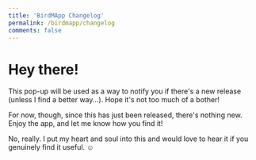 ```yaml
---
title: 'BirdMApp Changelog'
permalink: /birdmapp/changelog
comments: false
---
```


# Hey there!

This pop-up will be used as a way to notify you if there's a new release (unless I find a better way...). Hope it's not too much of a bother!

For now, though, since this has just been released, there's nothing new. Enjoy the app, and let me know how you find it! 

No, really. I put my heart and soul into this and would love to hear it if you genuinely find it useful. ☺️

<!-- 

# Changelog

## [Unreleased]

## [1.1.1] - 2023-03-05


### Added

- Arabic translation (#444).
  
### Fixed

- Various broken links, page versions, and indentations.

### Changed

- Upgraded

### Removed

- Unused file

-->
